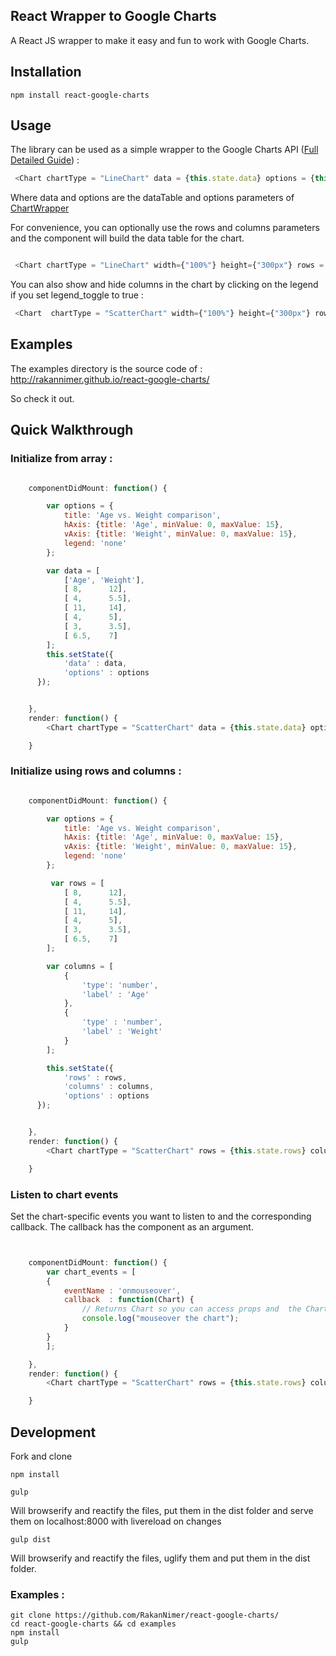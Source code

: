 ## React Wrapper to Google Charts

A React JS wrapper to make it easy and fun to work with Google Charts.


## Installation

```
npm install react-google-charts
```

## Usage

The library can be used as a simple wrapper to the Google Charts API ([Full Detailed Guide](https://developers.google.com/chart/)) : 

```javascript
 <Chart chartType = "LineChart" data = {this.state.data} options = {this.state.options}  width={"100%"} height={"300px"} graph_id = "linechart_graph"  /> 
```

Where data and options are the dataTable and options parameters of [ChartWrapper](https://developers.google.com/chart/interactive/docs/reference#chartwrapperobject)

For convenience, you can optionally use the rows and columns parameters and the component will build the data table for the chart. 

```javascript

 <Chart chartType = "LineChart" width={"100%"} height={"300px"} rows = {this.state.rows} columns = {this.state.columns} options = {this.state.options}  graph_id = "linechart_graph"  />  

```

You can also show and hide columns in the chart by clicking on the legend if you set legend_toggle to true : 

```javascript
 <Chart  chartType = "ScatterChart" width={"100%"} height={"300px"} rows = {this.state.rows} columns = {this.state.columns} options = {this.state.options}  graph_id = "linechart_graph" legend_toggle={true} />  
```


## Examples

The examples directory is the source code of : http://rakannimer.github.io/react-google-charts/

So check it out.


## Quick Walkthrough

### Initialize from array : 

```javascript

	componentDidMount: function() {

        var options = {
          	title: 'Age vs. Weight comparison',
          	hAxis: {title: 'Age', minValue: 0, maxValue: 15},
          	vAxis: {title: 'Weight', minValue: 0, maxValue: 15},
        	legend: 'none'
        };

	    var data = [
        	['Age', 'Weight'],
        	[ 8,      12],
        	[ 4,      5.5],
        	[ 11,     14],
        	[ 4,      5],
        	[ 3,      3.5],
        	[ 6.5,    7]
        ];
      	this.setState({
        	'data' : data,
        	'options' : options
      });


	},
    render: function() {
        <Chart chartType = "ScatterChart" data = {this.state.data} options = {this.state.options} graph_id = "ScatterChart"  width={"100%"} height={"400px"}  legend_toggle={true} />

    }
```
### Initialize using rows and columns : 

```javascript

	componentDidMount: function() {

        var options = {
          	title: 'Age vs. Weight comparison',
          	hAxis: {title: 'Age', minValue: 0, maxValue: 15},
          	vAxis: {title: 'Weight', minValue: 0, maxValue: 15},
        	legend: 'none'
        };

	     var rows = [
        	[ 8,      12],
        	[ 4,      5.5],
        	[ 11,     14],
        	[ 4,      5],
        	[ 3,      3.5],
        	[ 6.5,    7]
        ];

        var columns = [
			{
				'type': 'number',
				'label' : 'Age'
			}, 
			{
				'type' : 'number',
				'label' : 'Weight'
			}
		];

      	this.setState({
        	'rows' : rows,
            'columns' : columns,
        	'options' : options
      });


	},
    render: function() {
        <Chart chartType = "ScatterChart" rows = {this.state.rows} columns = {this.state.columns} options = {this.state.options} graph_id = "ScatterChart"  width={"100%"} height={"400px"}  legend_toggle={true} />

    }
```

### Listen to chart events

Set the chart-specific events you want to listen to and the corresponding callback.
The callback has the component as an argument.

```javascript


	componentDidMount: function() {
		var chart_events = [
        {
        	eventName : 'onmouseover',
            callback  : function(Chart) { 
                // Returns Chart so you can access props and  the ChartWrapper object from chart.wrapper
                console.log("mouseover the chart"); 
            }
        }
        ];

	},
    render: function() {
        <Chart chartType = "ScatterChart" rows = {this.state.rows} columns = {this.state.columns} options = {this.state.options} graph_id = "ScatterChart"  width={"100%"} height={"400px"} chartEvents = {chart_events} />

    }
```



## Development

Fork and clone

```
npm install

```
```
gulp 
```

Will browserify and reactify the files, put them in the dist folder and serve them on localhost:8000 with livereload on changes

```
gulp dist
```

Will browserify and reactify the files, uglify them and put them in the dist folder.


### Examples : 


```
git clone https://github.com/RakanNimer/react-google-charts/
cd react-google-charts && cd examples
npm install
gulp
```
